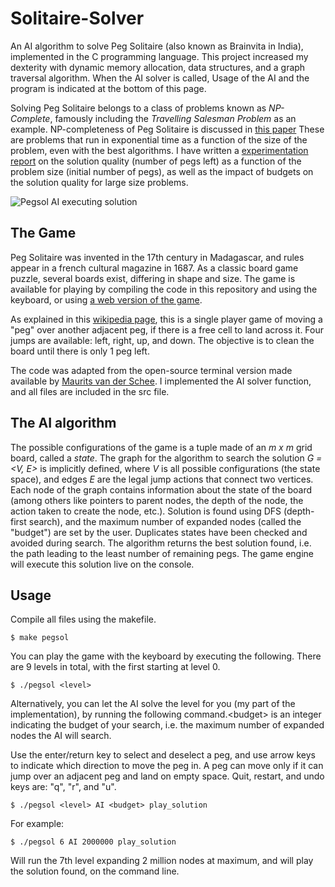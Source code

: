 # Solitaire-Solver
An AI algorithm to solve Peg Solitaire (also known as Brainvita in India), implemented in the C programming language. This project increased my dexterity with dynamic memory allocation, data structures, and a graph traversal algorithm. When the AI solver is called,  Usage of the AI and the program is indicated at the bottom of this page. 

Solving Peg Solitaire belongs to a class of problems known as _NP-Complete_, famously including the _Travelling Salesman Problem_ as an example. NP-completeness of Peg Solitaire is discussed in [this paper](https://dspace.jaist.ac.jp/dspace/bitstream/10119/4709/1/3951.pdf) These are problems that run in exponential time as a function of the size of the problem, even with the best algorithms. I have written a [experimentation report](https://github.com/EisakuDanielTanaka/Solitaire-Solver/blob/main/lab_report.pdf) on the solution quality (number of pegs left) as a function of the problem size (initial number of pegs), as well as the impact of budgets on the solution quality for large size problems. 

![Pegsol AI executing solution](https://github.com/EisakuDanielTanaka/Solitaire-Solver/blob/main/pegsol.gif)

## The Game
Peg Solitaire was invented in the 17th century in Madagascar, and rules appear in a french cultural magazine in 1687. As a classic board game puzzle, several boards exist, differing in shape and size. The game is available for playing by compiling the code in this repository and using the keyboard, or using [a web version of the game](https://www.pegsolitaire.org/). 

As explained in this [wikipedia page](https://en.wikipedia.org/wiki/Peg_solitaire#Play), this is a single player game of moving a "peg" over another adjacent peg, if there is a free cell to land across it. Four jumps are available: left, right, up, and down. The objective is to clean the board until there is only 1 peg left. 

The code was adapted from the open-source terminal version made available by [Maurits van der Schee](https://github.com/mevdschee/peg-solitaire.c). I implemented the AI solver function, and all files are included in the src file. 

## The AI algorithm
The possible configurations of the game is a tuple made of an _m x m_ grid board, called a _state_. The graph for the algorithm to search the solution _G = <V, E>_ is implicitly defined, where _V_ is all possible configurations (the state space), and edges _E_ are the legal jump actions that connect two vertices. Each node of the graph contains information about the state of the board (among others like pointers to parent nodes, the depth of the node, the action taken to create the node, etc.). Solution is found using DFS (depth-first search), and the maximum number of expanded nodes (called the "budget") are set by the user. Duplicates states have been checked and avoided during search. The algorithm returns the best solution found, i.e. the path leading to the least number of remaining pegs. The game engine will execute this solution live on the console. 

## Usage
Compile all files using the makefile.
```
$ make pegsol
```

You can play the game with the keyboard by executing the following. There are 9 levels in total, with the first starting at level 0.

```
$ ./pegsol <level>
```
Alternatively, you can let the AI solve the level for you (my part of the implementation), by running the following command.\<budget\> is an integer indicating the budget of your search, i.e. the maximum number of expanded nodes the AI will search. 

Use the enter/return key to select and deselect a peg, and use arrow keys to indicate which direction to move the peg in. A peg can move only if it can jump over an adjacent peg and land on empty space. Quit, restart, and undo keys are: "q", "r", and "u". 

```
$ ./pegsol <level> AI <budget> play_solution
```

For example:
```
$ ./pegsol 6 AI 2000000 play_solution
```
Will run the 7th level expanding 2 million nodes at maximum, and will play the solution found, on the command line. 


